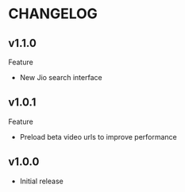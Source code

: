 # CHANGELOG

## v1.1.0

Feature

- New Jio search interface

## v1.0.1

Feature

- Preload beta video urls to improve performance

## v1.0.0

- Initial release

